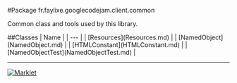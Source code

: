 #Package fr.faylixe.googlecodejam.client.common
<p>Common class and tools used by this library.</p>
##Classes
| Name |
| --- |
| [Resources](Resources.md) |
| [NamedObject](NamedObject.md) |
| [HTMLConstant](HTMLConstant.md) |
| [NamedObjectTest](NamedObjectTest.md) |

---

[![Marklet](https://img.shields.io/badge/Generated%20by-Marklet-green.svg)](https://github.com/Faylixe/marklet)